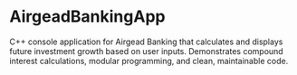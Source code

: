 # AirgeadBankingApp
C++ console application for Airgead Banking that calculates and displays future investment growth based on user inputs. Demonstrates compound interest calculations, modular programming, and clean, maintainable code.
